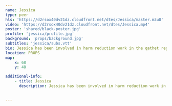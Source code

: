 ```yaml
---
name: Jessica
type: peer
hls: 'https://d2rsox40dv21dz.cloudfront.net/dtes/Jessica/master.m3u8'
video: 'https://d2rsox40dv21dz.cloudfront.net/dtes/Jessica.mp4'
poster: 'shared/black-poster.jpg'
profile: 'jessica/profile.jpg'
background: 'props/background.jpg'
subtitles: 'jessica/subs.vtt'
bio: Jessica has been involved in harm reduction work in the qathet region for years, including working at the Overdose Prevention Site and the iOAT clinic since they opened in 2019 and 2021 respectively. Jessica identifies harm reduction practice as a way of preserving self-worth and as a positive part of one’s physical and spiritual health.  Jessica sees harm reduction as an ongoing learning process that allows peers to feel safe and valued, and provides an opportunity to help people honor themselves and reduce self-stigma
location: PROPS
map:
    x: 68
    y: 48

additional-info: 
    - title: Jessica
      description: Jessica has been involved in harm reduction work in the qathet region for years, including working at the Overdose Prevention Site and the iOAT clinic since they opened in 2019 and 2021 respectively. Jessica identifies harm reduction practice as a way of preserving self-worth and as a positive part of one’s physical and spiritual health.  Jessica sees harm reduction as an ongoing learning process that allows peers to feel safe and valued, and provides an opportunity to help people honor themselves and reduce self-stigma.
    

---
```

